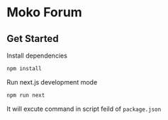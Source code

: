 # Moko Forum

## Get Started

Install dependencies

```bash
npm install
```

Run next.js development mode

```bash
npm run next
```

It will excute command in script feild of `package.json`
